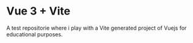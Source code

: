 # Vue 3 + Vite

A test repositorie where i play with a Vite generated project of Vuejs for educational purposes.

